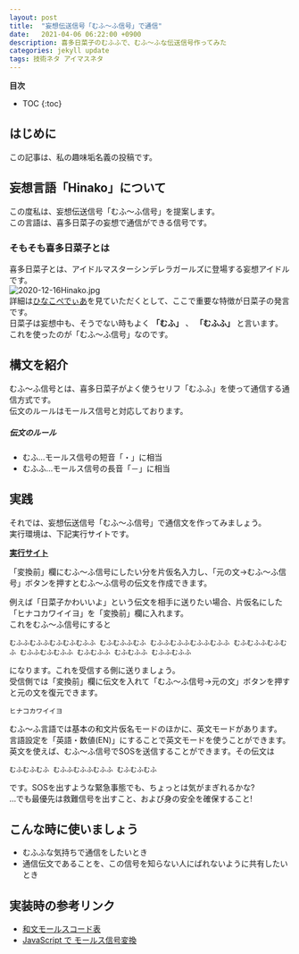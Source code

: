 ```yaml
---
layout: post
title:  "妄想伝送信号「むふ～ふ信号」で通信"
date:   2021-04-06 06:22:00 +0900
description: 喜多日菜子のむふふで、むふ～ふな伝送信号作ってみた
categories: jekyll update
tags: 技術ネタ アイマスネタ
---
```

**目次**
- TOC
{:toc}

## はじめに
この記事は、私の趣味垢名義の投稿です。  

## 妄想言語「Hinako」について
この度私は、妄想伝送信号「むふ～ふ信号」を提案します。  
この言語は、喜多日菜子の妄想で通信ができる信号です。

### そもそも喜多日菜子とは
喜多日菜子とは、アイドルマスターシンデレラガールズに登場する妄想アイドルです。  
![2020-12-16Hinako.jpg]({{site.baseurl}}/media/2020-12-16Hinako.jpg)  
詳細は[ひなこぺでぃあ](https://seesaawiki.jp/kita_hinako/)を見ていただくとして、ここで重要な特徴が日菜子の発言です。  
日菜子は妄想中も、そうでない時もよく **「むふ」** 、 **「むふふ」** と言います。  
これを使ったのが「むふ～ふ信号」なのです。

## 構文を紹介
むふ～ふ信号とは、喜多日菜子がよく使うセリフ「むふふ」を使って通信する通信方式です。<br />
伝文のルールはモールス信号と対応しております。
<h5>伝文のルール</h5>
<ul>
  <li>むふ…モールス信号の短音「・」に相当</li>
  <li>むふふ…モールス信号の長音「－」に相当</li>
</ul>

## 実践
それでは、妄想伝送信号「むふ～ふ信号」で通信文を作ってみましょう。  
実行環境は、下記実行サイトです。  

[**実行サイト**](https://hagiayato.github.io/PLHInako/mufufusignal/)  

「変換前」欄にむふ～ふ信号にしたい分を片仮名入力し、「元の文->むふ～ふ信号」ボタンを押すとむふ～ふ信号の伝文を作成できます。   
  
例えば「日菜子かわいいよ」という伝文を相手に送りたい場合、片仮名にした「ヒナコカワイイヨ」を「変換前」欄に入れます。  
これをむふ～ふ信号にすると  
```
むふふむふふむふむふむふふ むふむふふむふ むふふむふふむふふむふふ むふむふふむふむふ むふふむふむふふ むふむふふ むふむふふ むふふむふふ
```
になります。これを受信する側に送りましょう。   
受信側では「変換前」欄に伝文を入れて「むふ～ふ信号->元の文」ボタンを押すと元の文を復元できます。
```
ヒナコカワイイヨ
```

むふ～ふ言語では基本の和文片仮名モードのほかに、英文モードがあります。  
言語設定を「英語・数値(EN)」にすることで英文モードを使うことができます。  
英文を使えば、むふ～ふ信号でSOSを送信することができます。その伝文は
```
むふむふむふ むふふむふふむふふ むふむふむふ
```
です。SOSを出すような緊急事態でも、ちょっとは気がまぎれるかな?  
…でも最優先は救難信号を出すこと、および身の安全を確保すること!  

## こんな時に使いましょう
- むふふな気持ちで通信をしたいとき
- 通信伝文であることを、この信号を知らない人にばれないように共有したいとき

## 実装時の参考リンク
- [和文モールスコード表](http://www7.plala.or.jp/ax_ono/ham/cw/wabun.htm)
- [JavaScript で モールス信号変換](https://valinst.hatenadiary.org/entry/20091114/1258185800)

